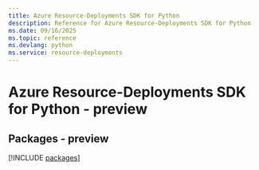 ```yaml
---
title: Azure Resource-Deployments SDK for Python
description: Reference for Azure Resource-Deployments SDK for Python
ms.date: 09/16/2025
ms.topic: reference
ms.devlang: python
ms.service: resource-deployments
---
```

# Azure Resource-Deployments SDK for Python - preview
## Packages - preview
[!INCLUDE [packages](resource-deployments-index.md)]